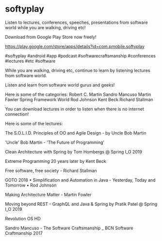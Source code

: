 # softyplay
Listen to lectures, conferences, speeches, presentations from software world while you are walking, driving etc!

Download from Google Play Store now freely!

https://play.google.com/store/apps/details?id=com.pmobile.softyplay


#softyplay #android #app #podcast #softwarecraftsmanship   #conferences  #lectures #etc #software

While you are walking, driving etc, continue to learn by listening lectures from software world.

Listen and learn from software world gurus and geeks!

Here is some of the categories:
Robert C. Martin
Sandro Mancuso
Martin Fawler
Spring Framework World
Rod Johnson
Kent Beck
Richard Stallman

You can download lectures in order to listen when there is no internet connection!

Here is some of the lectures:

The S.O.L.I.D. Principles of OO and Agile Design - by Uncle Bob Martin

'Uncle' Bob Martin - 'The Future of Programming'

Clean Architecture with Spring by Tom Hombergs @ Spring I_O 2019

Extreme Programming 20 years later by Kent Beck

Free software, free society - Richard Stallman

GOTO 2018 • Simplification and Automation in Java - Yesterday, Today and Tomorrow • Rod Johnson

Making Architecture Matter - Martin Fowler

Moving beyond REST - GraphQL and Java & Spring by Pratik Patel @ Spring I_O 2019

Revolution OS HD

Sandro Mancuso - The Software Craftsmanship _ BCN Software Craftmanship 2017
